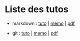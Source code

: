 # Liste des tutos


* markdown :  [tuto](https://openclassrooms.com/fr/courses/1304236-redigez-en-markdown) |
              [memo](https://github.com/eminet666/tuto_perso/blob/master/0_markdown/README.md) |
              [pdf](https://github.com/eminet666/tuto_perso/blob/master/0_markdown/memento.pdf)


* git :  [tuto](https://openclassrooms.com/fr/courses/2342361-gerez-votre-code-avec-git-et-github?status=published) |
         [memo](https://github.com/eminet666/tuto_perso/blob/master/1_git/README.md) |
         [pdf](https://github.com/eminet666/tuto_perso/blob/master/1_git/memento.pdf)
